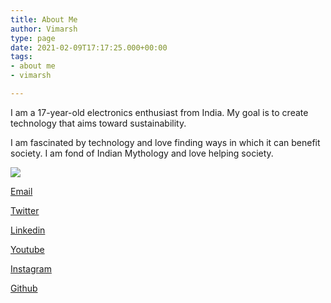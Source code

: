 ```yaml
---
title: About Me
author: Vimarsh
type: page
date: 2021-02-09T17:17:25.000+00:00
tags:
- about me
- vimarsh

---
```

I am a 17-year-old electronics enthusiast from India. My goal is to create technology that aims toward sustainability.

I am fascinated by technology and love finding ways in which it can benefit society. I am fond of Indian Mythology and love helping society.

![](/uploads/profilepic.png)

[Email](mailto:hi@vimarsh.info)

[Twitter](https://twitter.com/vimarsh244)

[Linkedin](https://www.linkedin.com/in/vimarshshah/)

[Youtube](https://www.youtube.com/channel/UCLOIVKtDIvlQQ3BTrHSI8aQ)

[Instagram](https://instagram.com/a.human.b)

[Github](https://github.com/vimarsh244)
